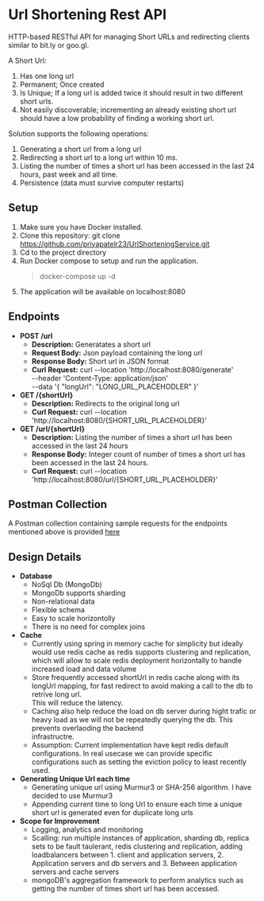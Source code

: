 
# Url Shortening Rest API

HTTP-based RESTful API for managing Short URLs and redirecting clients similar to bit.ly or goo.gl. 

A Short Url: 
1. Has one long url 
2. Permanent; Once created 
3. Is Unique; If a long url is added twice it should result in two different short urls. 
4. Not easily discoverable; incrementing an already existing short url should have a low probability of finding a working short url. 

Solution supports the following operations: 
1. Generating a short url from a long url 
2. Redirecting a short url to a long url within 10 ms. 
3. Listing the number of times a short url has been accessed in the last 24 hours, past week and all time. 
4. Persistence (data must survive computer restarts) 

## Setup
1. Make sure you have Docker installed.
2. Clone this repository:
   git clone https://github.com/priyapatelr23/UrlShorteningService.git
3. Cd to the project directory
4. Run Docker compose to setup and run the application.
   > docker-compose up -d
5. The application will be available on localhost:8080

## Endpoints
- **POST /url**
  - **Description:** Generatates a short url
  - **Request Body:** Json payload containing the long url
  - **Response Body:** Short url in JSON format
  - **Curl Request:** curl --location 'http://localhost:8080/generate' \
--header 'Content-Type: application/json' \
--data '{
    "longUrl": "LONG_URL_PLACEHODLER"
}'
- **GET /{shortUrl}**
  - **Description:** Redirects to the original long url
  - **Curl Request:** curl --location 'http://localhost:8080/{SHORT_URL_PLACEHOLDER}'
- **GET /url/{shortUrl}**
  - **Description:** Listing the number of times a short url has been accessed in the last 24 hours
  - **Response Body:** Integer count of number of times a short url has been accessed in the last 24 hours.
  - **Curl Request:** curl --location 'http://localhost:8080/url/{SHORT_URL_PLACEHOLDER}'

## Postman Collection

A Postman collection containing sample requests for the endpoints mentioned above is provided [here](https://drive.google.com/file/d/1ecZNyGesfmoGuawd3-VhzjAuw8gO69Ru/view?usp=sharing)

## Design Details
 - **Database**
      - NoSql Db (MongoDb)
      - MongoDb supports sharding
      - Non-relational data
      - Flexible schema
      - Easy to scale horizontolly
      - There is no need for complex joins
- **Cache**
     - Currently using spring in memory cache for simplicity but ideally would use redis cache as redis supports clustering and replication, which will allow to scale redis deployment horizontally to handle increased load and data volume
     - Store frequently accessed shortUrl in redis cache along with its longUrl mapping, for fast redirect to avoid making a call to the db to retrive long url.    
     This will reduce the latency.
     - Caching also help reduce the load on db server during hight trafic or heavy load as we will not be repeatedly querying the db. This prevents overlaoding the backend    
     infrastructre.
     - Assumption: Current implementation have kept redis default configurations. In real usecase we can provide specific configurations such as setting the eviction policy 
     to least recently used.
- **Generating Unique Url each time**
     - Generating unique url using Murmur3 or SHA-256 algorithm. I have decided to use Murmur3
     - Appending current time to long Url to ensure each time a unique short url is generated even for duplicate long urls
- **Scope for Improvement**
     - Logging, analytics and monitoring
     - Scalling:  run multiple instances of application, sharding db, replica sets to be fault taulerant, redis clustering and replication, adding loadbalancers between 1. client and application servers, 2. Application servers and db servers and 3. Between application servers and cache servers
     - mongoDB's aggregation framework to perform analytics such as getting the number of times short url has been accessed. 
